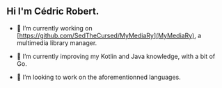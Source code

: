 ## Hi I'm Cédric Robert.

- 🔭 I’m currently working on [https://github.com/SedTheCursed/MyMediaRy](MyMediaRy), a multimedia library manager.
  
- 🌱 I’m currently improving my Kotlin and Java knowledge, with a bit of Go.

- 👯 I’m looking to work on the aforementionned languages.
